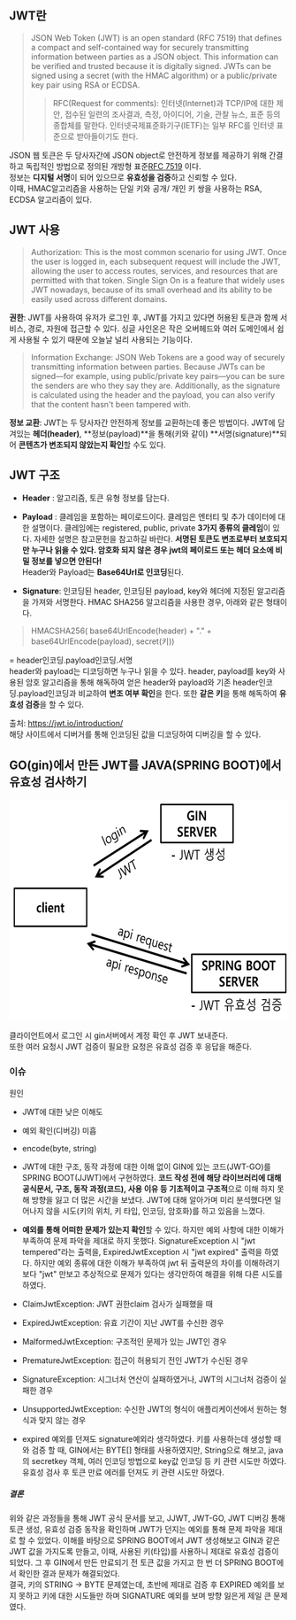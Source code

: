 ## JWT란
> JSON Web Token (JWT) is an open standard (RFC 7519) that defines a compact and self-contained way for securely transmitting information between parties as a JSON object. This information can be verified and trusted because it is digitally signed. JWTs can be signed using a secret (with the HMAC algorithm) or a public/private key pair using RSA or ECDSA.  
>> RFC(Request for comments): 인터넷(Internet)과 TCP/IP에 대한 제안, 접수된 일련의 조사결과, 측정, 아이디어, 기술, 관찰 뉴스, 표준 등의 종합체를 말한다. 인터넷국제표준화기구(IETF)는 일부 RFC를 인터넷 표준으로 받아들이기도 한다.

JSON 웹 토큰은 두 당사자간에 JSON object로 안전하게 정보를 제공하기 위해 간결하고 독립적인 방법으로 정의된 개방형 표준[RFC 7519](https://tools.ietf.org/html/rfc7519) 이다.   
정보는 **디지털 서명**이 되어 있으므로 **유효성을 검증**하고 신뢰할 수 있다.   
이때, HMAC알고리즘을 사용하는 단일 키와 공개/ 개인 키 쌍을 사용하는 RSA, ECDSA 알고리즘이 있다.



## JWT 사용 
> Authorization: This is the most common scenario for using JWT. Once the user is logged in, each subsequent request will include the JWT, allowing the user to access routes, services, and resources that are permitted with that token. Single Sign On is a feature that widely uses JWT nowadays, because of its small overhead and its ability to be easily used across different domains.

**권한**: JWT를 사용하여 유저가 로그인 후, JWT를 가지고 있다면 허용된 토큰과 함께 서비스, 경로, 자원에 접근할 수 있다. 싱글 사인온은 작은 오버헤드와 여러 도메인에서 쉽게 사용될 수 있기 때문에 오늘날 널리 사용되는 기능이다.

> Information Exchange: JSON Web Tokens are a good way of securely transmitting information between parties. Because JWTs can be signed—for example, using public/private key pairs—you can be sure the senders are who they say they are. Additionally, as the signature is calculated using the header and the payload, you can also verify that the content hasn't been tampered with.

**정보 교환**: JWT는 두 당사자간 안전하게 정보를 교환하는데 좋은 방법이다. JWT에 담겨있는 **헤더(header)**, **정보(payload)**을 통해(키와 같이) **서명(signature)**되어 **콘텐츠가 변조되지 않았는지 확인**할 수도 있다.   



## JWT 구조
- **Header** : 알고리즘, 토큰 유형 정보를 담는다.   

- **Payload** : 클레임을 포함하는 페이로드이다. 클레임은 엔터티 및 추가 데이터에 대한 설명이다. 클레임에는 registered, public, private **3가지 종류의 클레임**이 있다. 자세한 설명은 참고문헌을 참고하길 바란다.
**서명된 토큰도 변조로부터 보호되지만 누구나 읽을 수 있다. 암호화 되지 않은 경우 jwt의 페이로드 또는 헤더 요소에 비밀 정보를 넣으면 안된다!**   
Header와 Payload는 **Base64Url로 인코딩**된다.   

- **Signature**: 인코딩된 header, 인코딩된 payload, key와 헤더에 지정된 알고리즘을 가져와 서명한다. HMAC SHA256 알고리즘을 사용한 경우, 아래와 같은 형태이다.   
> HMACSHA256(
  base64UrlEncode(header) + "." +
  base64UrlEncode(payload),
  secret(키))     

= header인코딩.payload인코딩.서명   
header와 payload는 디코딩하면 누구나 읽을 수 있다. header, payload를 key와 사용된 암호 알고리즘을 통해 해독하여 얻은 header와 payload와 기존 header인코딩.payload인코딩과 비교하여 **변조 여부 확인**을 한다. 또한 **같은 키**을 통해 해독하여 **유효성 검증**을 할 수 있다. 

출처: https://jwt.io/introduction/   
해당 사이트에서 디버거를 통해 인코딩된 값을 디코딩하여 디버깅을 할 수 있다.



## GO(gin)에서 만든 JWT를 JAVA(SPRING BOOT)에서 유효성 검사하기
<p align="center"><img src="./img/JWT흐름도.png" alt="JWT 흐름" width="600px" height="400px" /></p>


클라이언트에서 로그인 시 gin서버에서 계정 확인 후 JWT 보내준다.   
또한 여러 요청시 JWT 검증이 필요한 요청은 유효성 검증 후 응답을 해준다.


### 이슈
원인
- JWT에 대한 낮은 이해도
- 예외 확인(디버깅) 미흡
- encode(byte, string)   
   
- JWT에 대한 구조, 동작 과정에 대한 이해 없이 GIN에 있는 코드(JWT-GO)를 SPRING BOOT(JJWT)에서 구현하였다. **코드 작성 전에 해당 라이브러리에 대해 공식문서, 구조, 동작 과정(코드), 사용 이유 등 기초적이고 구조적**으로 이해 하지 못해 방향을 잃고 더 많은 시간을 보냈다. JWT에 대해 알아가며 미리 분석했다면 일어나지 않을 시도(키의 위치, 키 타입, 인코딩, 암호화)를 하고 있음을 느꼈다.   
   
- **예외를 통해 어떠한 문제가 있는지 확인**할 수 있다. 하지만 예외 사항에 대한 이해가 부족하여 문제 파악을 제대로 하지 못했다. SignatureException 시 "jwt tempered"라는 출력을, ExpiredJwtException 시 "jwt expired" 출력을 하였다. 하지만 예외 종류에 대한 이해가 부족하여 jwt 뒤 출력문의 차이를 이해하려기 보다 "jwt" 만보고 추상적으로 문제가 있다는 생각만하여 해결을 위해 다른 시도를 하였다.
- ClaimJwtException: JWT 권한claim 검사가 실패했을 때
- ExpiredJwtException: 유효 기간이 지난 JWT를 수신한 경우
- MalformedJwtException: 구조적인 문제가 있는 JWT인 경우
- PrematureJwtException: 접근이 허용되기 전인 JWT가 수신된 경우
- SignatureException: 시그너처 연산이 실패하였거나, JWT의 시그너처 검증이 실패한 경우
- UnsupportedJwtException: 수신한 JWT의 형식이 애플리케이션에서 원하는 형식과 맞지 않는 경우
   
   
- expired 예외를 던져도 signature예외라 생각하였다. 키를 사용하는데 생성할 때와 검증 할 때, GIN에서는 BYTE[] 형태를 사용하였지만, String으로 해보고, java의 secretkey 객체, 여러 인코딩 방법으로 key값 인코딩 등 키 관련 시도만 하였다. 유효성 검사 후 토큰 만료 에러를 던져도 키 관련 시도만 하였다.
   
   
   
##### 결론   
위와 같은 과정들을 통해 JWT 공식 문서를 보고, JJWT, JWT-GO, JWT 디버깅 통해 토큰 생성, 유효성 검증 동작을 확인하며 JWT가 던지는 예외를 통해 문제 파악을 제대로 할 수 있었다. 이해를 바탕으로 SPRING BOOT에서 JWT 생성해보고 GIN과 같은 JWT 값을 가지도록 만들고, 이때, 사용된 키(타입)를 사용하니 제대로 유효성 검증이 되었다. 그 후 GIN에서 만든 만료되기 전 토큰 값을 가지고 한 번 더 SPRING BOOT에서 확인한 결과 문제가 해결되었다.   
결국, 키의 STRING -> BYTE 문제였는데, 초반에 제대로 검증 후 EXPIRED 예외를 보지 못하고 키에 대한 시도들만 하며 SIGNATURE 예외를 보며 방향 잃은게 제일 큰 문제였다.
